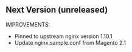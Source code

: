 ## Next Version (unreleased)

IMPROVEMENTS:

- Pinned to upstream nginx version 1.10.1
- Update nginx.sample.conf from Magento 2.1
